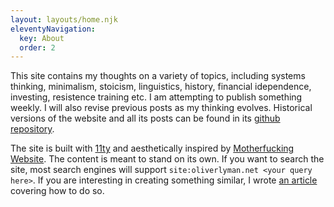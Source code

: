 ```yaml
---
layout: layouts/home.njk
eleventyNavigation:
  key: About
  order: 2
---
```


This site contains my thoughts on a variety of topics, including systems thinking, minimalism, stoicism, linguistics, history, financial idependence, investing, resistence training etc. I am attempting to publish something weekly. I will also revise previous posts as my thinking evolves. Historical versions of the website and all its posts can be found in its [github repository](https://github.com/oslyman/www).

The site is built with [11ty](https://11ty.dev) and aesthetically inspired by [Motherfucking Website](https://motherfuckingwebsite.com). The content is meant to stand on its own. If you want to search the site, most search engines will support `site:oliverlyman.net <your query here>`. If you are interesting in creating something similar, I wrote [an article](/posts/static-site-in-a-browser) covering how to do so.

